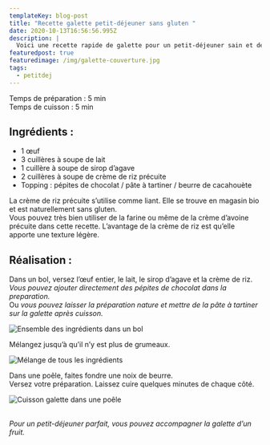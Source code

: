 ```yaml
---
templateKey: blog-post
title: "Recette galette petit-déjeuner sans gluten "
date: 2020-10-13T16:56:56.995Z
description: |
  Voici une recette rapide de galette pour un petit-déjeuner sain et délicieux.
featuredpost: true
featuredimage: /img/galette-couverture.jpg
tags:
  - petitdej
---
```

Temps de préparation : 5 min\
Temps de cuisson : 5 min

## Ingrédients :

* 1 œuf
* 3 cuillères à soupe de lait
* 1 cuillère à soupe de sirop d’agave
* 2 cuillères à soupe de crème de riz précuite
* Topping : pépites de chocolat / pâte à tartiner / beurre de cacahouète

La crème de riz précuite s’utilise comme liant. Elle se trouve en magasin bio et est naturellement sans gluten.\
Vous pouvez très bien utiliser de la farine ou même de la crème d’avoine précuite dans cette recette. L’avantage de la crème de riz est qu’elle apporte une texture légère.

## Réalisation :

Dans un bol, versez l’œuf entier, le lait, le sirop d’agave et la crème de riz.\
*Vous pouvez ajouter directement des pépites de chocolat dans la preparation.* \
Ou *vous pouvez laisser la préparation nature et mettre de la pâte à tartiner sur la galette après cuisson.*

![Ensemble des ingrédients dans un bol](/img/melange-ingredients-galette.jpg "Ingrédients ")

Mélangez jusqu’à qu’il n’y est plus de grumeaux.

![Mélange de tous les ingrédients ](/img/melange-sans-grumeaux-.jpg "Préparation galette ")

Dans une poêle, faites fondre une noix de beurre. \
Versez votre préparation. Laissez cuire quelques minutes de chaque côté.

![Cuisson galette dans une poêle](/img/cuisson-galette.jpg "Cuisson galette")

\
*Pour un petit-déjeuner parfait, vous pouvez accompagner la galette d’un fruit.*